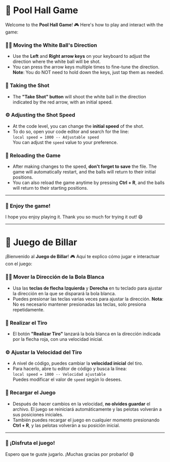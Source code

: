 # 🎱 Pool Hall Game

Welcome to the **Pool Hall Game**! 🎮 Here's how to play and interact with the game:

### 🏃‍♂️ Moving the White Ball's Direction
- Use the **Left** and **Right arrow keys** on your keyboard to adjust the direction where the white ball will be shot.
- You can press the arrow keys multiple times to fine-tune the direction. **Note**: You do NOT need to hold down the keys, just tap them as needed.

### 🎯 Taking the Shot
- The **"Take Shot" button** will shoot the white ball in the direction indicated by the red arrow, with an initial speed.

### ⚙️ Adjusting the Shot Speed
- At the code level, you can change the **initial speed** of the shot.
- To do so, open your code editor and search for the line:  
  `local speed = 1000 -- Adjustable speed`  
  You can adjust the `speed` value to your preference.

### 🔄 Reloading the Game
- After making changes to the speed, **don't forget to save** the file. The game will automatically restart, and the balls will return to their initial positions.
- You can also reload the game anytime by pressing **Ctrl + R**, and the balls will return to their starting positions.

---

### 🎉 Enjoy the game!
I hope you enjoy playing it. Thank you so much for trying it out! 😄

---

# 🎱 Juego de Billar

¡Bienvenido al **Juego de Billar**! 🎮 Aquí te explico cómo jugar e interactuar con el juego:

### 🏃‍♂️ Mover la Dirección de la Bola Blanca
- Usa las **teclas de flecha Izquierda** y **Derecha** en tu teclado para ajustar la dirección en la que se disparará la bola blanca.
- Puedes presionar las teclas varias veces para ajustar la dirección. **Nota**: No es necesario mantener presionadas las teclas, solo presiona repetidamente.

### 🎯 Realizar el Tiro
- El botón **"Realizar Tiro"** lanzará la bola blanca en la dirección indicada por la flecha roja, con una velocidad inicial.

### ⚙️ Ajustar la Velocidad del Tiro
- A nivel de código, puedes cambiar la **velocidad inicial** del tiro.
- Para hacerlo, abre tu editor de código y busca la línea:  
  `local speed = 1000 -- Velocidad ajustable`  
  Puedes modificar el valor de `speed` según lo desees.

### 🔄 Recargar el Juego
- Después de hacer cambios en la velocidad, **no olvides guardar** el archivo. El juego se reiniciará automáticamente y las pelotas volverán a sus posiciones iniciales.
- También puedes recargar el juego en cualquier momento presionando **Ctrl + R**, y las pelotas volverán a su posición inicial.

---

### 🎉 ¡Disfruta el juego!
Espero que te guste jugarlo. ¡Muchas gracias por probarlo! 😄
